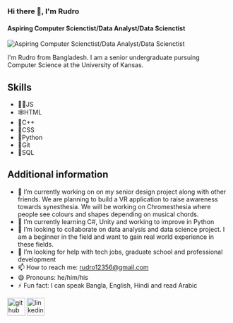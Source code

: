 ### Hi there 👋, I'm Rudro
#### Aspiring Computer Scienctist/Data Analyst/Data Scienctist
![Aspiring Computer Scienctist/Data Analyst/Data Scienctist](https://img.freepik.com/premium-vector/hello-world-is-simple-word-programmer-s-first-programming_48644-298.jpg)

I'm Rudro from Bangladesh. I am a senior undergraduate pursuing Computer Science at the University of Kansas. 

## Skills

* 👨‍💻JS
* 🕸️HTML
* 🏃C++
* 🎉CSS
* 🐍Python
* 💍Git
* 🥄SQL

## Additional information 
- 🔭 I’m currently working on on my senior design project along with other friends. We are planning to build a VR application to raise awareness towards synesthesia. We will be working on Chromesthesia where people see colours and shapes depending on musical chords. 
- 🌱 I’m currently learning C#, Unity and working to improve in Python 
- 👯 I’m looking to collaborate on data analysis and data science project. I am a beginner in the field and want to gain real world experience in these fields.  
- 🤔 I’m looking for help with tech jobs, graduate school and professional development 
- 📫 How to reach me: rudro12356@gmail.com 
- 😄 Pronouns: he/him/his 
- ⚡ Fun fact: I can speak Bangla, English, Hindi and read Arabic

[<img src='https://cdn.jsdelivr.net/npm/simple-icons@3.0.1/icons/github.svg' alt='github' height='40'>](https://github.com/https://github.com/rudro12356)  [<img src='https://cdn.jsdelivr.net/npm/simple-icons@3.0.1/icons/linkedin.svg' alt='linkedin' height='40'>](https://www.linkedin.com/in/https://www.linkedin.com/in/rudro12356//)  

